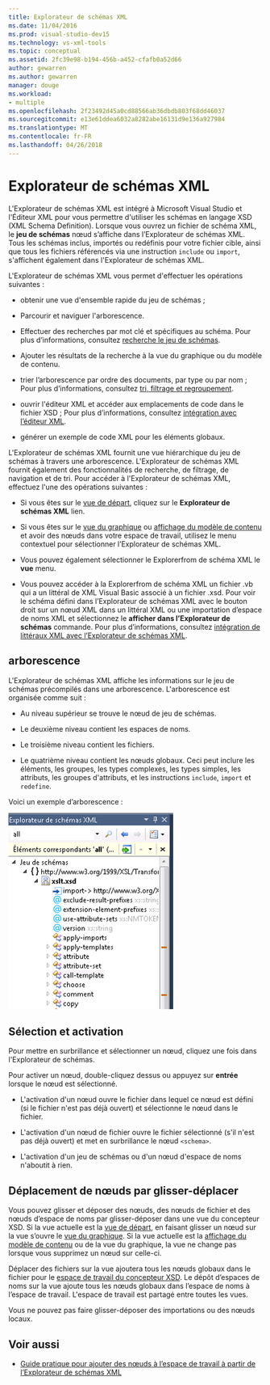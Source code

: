 ```yaml
---
title: Explorateur de schémas XML
ms.date: 11/04/2016
ms.prod: visual-studio-dev15
ms.technology: vs-xml-tools
ms.topic: conceptual
ms.assetid: 2fc39e98-b194-456b-a452-cfafb0a52d66
author: gewarren
ms.author: gewarren
manager: douge
ms.workload:
- multiple
ms.openlocfilehash: 2f23492d45a0cd88566ab36dbdb803f68dd46037
ms.sourcegitcommit: e13e61ddea6032a8282abe16131d9e136a927984
ms.translationtype: MT
ms.contentlocale: fr-FR
ms.lasthandoff: 04/26/2018
---
```

# <a name="xml-schema-explorer"></a>Explorateur de schémas XML

L'Explorateur de schémas XML est intégré à Microsoft Visual Studio et l'Éditeur XML pour vous permettre d'utiliser les schémas en langage XSD (XML Schema Definition). Lorsque vous ouvrez un fichier de schéma XML, le **jeu de schémas** nœud s’affiche dans l’Explorateur de schémas XML. Tous les schémas inclus, importés ou redéfinis pour votre fichier cible, ainsi que tous les fichiers référencés via une instruction `include` ou `import`, s'affichent également dans l'Explorateur de schémas XML.

 L'Explorateur de schémas XML vous permet d'effectuer les opérations suivantes :

-   obtenir une vue d'ensemble rapide du jeu de schémas ;

-   Parcourir et naviguer l'arborescence.

-   Effectuer des recherches par mot clé et spécifiques au schéma. Pour plus d’informations, consultez [recherche le jeu de schémas](../xml-tools/searching-the-schema-set.md).

-   Ajouter les résultats de la recherche à la vue du graphique ou du modèle de contenu.

-   trier l’arborescence par ordre des documents, par type ou par nom ; Pour plus d’informations, consultez [tri, filtrage et regroupement](../xml-tools/sorting-filtering-and-grouping-xml-schema-explorer.md).

-   ouvrir l'éditeur XML et accéder aux emplacements de code dans le fichier XSD ; Pour plus d’informations, consultez [intégration avec l’éditeur XML](../xml-tools/integration-with-xml-editor.md).

-   générer un exemple de code XML pour les éléments globaux.

L'Explorateur de schémas XML fournit une vue hiérarchique du jeu de schémas à travers une arborescence. L'Explorateur de schémas XML fournit également des fonctionnalités de recherche, de filtrage, de navigation et de tri. Pour accéder à l'Explorateur de schémas XML, effectuez l'une des opérations suivantes :

-   Si vous êtes sur le [vue de départ](../xml-tools/start-view.md), cliquez sur le **Explorateur de schémas XML** lien.

-   Si vous êtes sur le [vue du graphique](../xml-tools/graph-view.md) ou [affichage du modèle de contenu](../xml-tools/content-model-view.md) et avoir des nœuds dans votre espace de travail, utilisez le menu contextuel pour sélectionner l’Explorateur de schémas XML.

-   Vous pouvez également sélectionner le Explorerfrom de schéma XML le **vue** menu.

-   Vous pouvez accéder à la Explorerfrom de schéma XML un fichier .vb qui a un littéral de XML Visual Basic associé à un fichier .xsd. Pour voir le schéma défini dans l’Explorateur de schémas XML avec le bouton droit sur un nœud XML dans un littéral XML ou une importation d’espace de noms XML et sélectionnez le **afficher dans l’Explorateur de schémas** commande. Pour plus d’informations, consultez [intégration de littéraux XML avec l’Explorateur de schémas XML](../xml-tools/integration-of-xml-literals-with-xml-schema-explorer.md).

## <a name="tree-view"></a>arborescence
 L'Explorateur de schémas XML affiche les informations sur le jeu de schémas précompilés dans une arborescence. L'arborescence est organisée comme suit :

-   Au niveau supérieur se trouve le nœud de jeu de schémas.

-   Le deuxième niveau contient les espaces de noms.

-   Le troisième niveau contient les fichiers.

-   Le quatrième niveau contient les nœuds globaux. Ceci peut inclure les éléments, les groupes, les types complexes, les types simples, les attributs, les groupes d'attributs, et les instructions `include`, `import` et `redefine`.

Voici un exemple d’arborescence :

![Explorateur de schémas XML](../xml-tools/media/xmlschemaexplorer.gif "XMLSchemaExplorer")

## <a name="selection-and-activation"></a>Sélection et activation
 Pour mettre en surbrillance et sélectionner un nœud, cliquez une fois dans l'Explorateur de schémas.

 Pour activer un nœud, double-cliquez dessus ou appuyez sur **entrée** lorsque le nœud est sélectionné.

-   L'activation d'un nœud ouvre le fichier dans lequel ce nœud est défini (si le fichier n'est pas déjà ouvert) et sélectionne le nœud dans le fichier.

-   L'activation d'un nœud de fichier ouvre le fichier sélectionné (s'il n'est pas déjà ouvert) et met en surbrillance le nœud `<schema>`.

-   L'activation d'un jeu de schémas ou d'un nœud d'espace de noms n'aboutit à rien.

## <a name="draging-and-dropping-nodes"></a>Déplacement de nœuds par glisser-déplacer
 Vous pouvez glisser et déposer des nœuds, des nœuds de fichier et des nœuds d’espace de noms par glisser-déposer dans une vue du concepteur XSD. Si la vue actuelle est la [vue de départ](../xml-tools/start-view.md), en faisant glisser un nœud sur la vue s’ouvre le [vue du graphique](../xml-tools/graph-view.md). Si la vue actuelle est la [affichage du modèle de contenu](../xml-tools/content-model-view.md) ou de la vue du graphique, la vue ne change pas lorsque vous supprimez un nœud sur celle-ci.

 Déplacer des fichiers sur la vue ajoutera tous les nœuds globaux dans le fichier pour le [espace de travail du concepteur XSD](../xml-tools/xml-schema-designer-workspace.md). Le dépôt d’espaces de noms sur la vue ajoute tous les nœuds globaux dans l’espace de noms à l’espace de travail. L'espace de travail est partagé entre toutes les vues.

 Vous ne pouvez pas faire glisser-déposer des importations ou des nœuds locaux.

## <a name="see-also"></a>Voir aussi

- [Guide pratique pour ajouter des nœuds à l’espace de travail à partir de l’Explorateur de schémas XML](../xml-tools/how-to-add-nodes-to-the-workspace-from-the-xml-schema-explorer.md)
